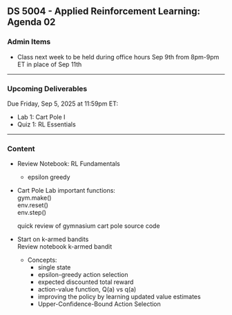 ## DS 5004 - Applied Reinforcement Learning: Agenda 02



### Admin Items

- Class next week to be held during office hours Sep 9th from 8pm-9pm ET in place of Sep 11th

---


### Upcoming Deliverables

Due Friday, Sep 5, 2025 at 11:59pm ET:

- Lab 1: Cart Pole I 
- Quiz 1: RL Essentials
---

### Content

- Review Notebook: RL Fundamentals
  - epsilon greedy

- Cart Pole Lab
  important functions:  
  gym.make()  
  env.reset()  
  env.step()

  quick review of gymnasium cart pole source code

- Start on k-armed bandits  
  Review notebook k-armed bandit
  - Concepts:
    - single state
    - epsilon-greedy action selection
    - expected discounted total reward
    - action-value function, Q(a) vs q(a)
    - improving the policy by learning updated value estimates
    - Upper-Confidence-Bound Action Selection

